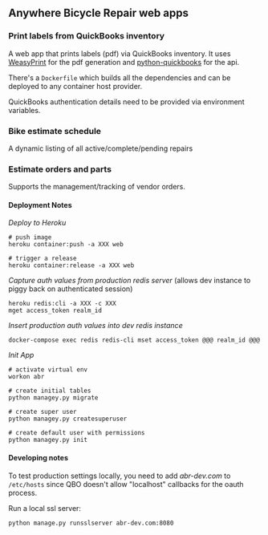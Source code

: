 ## Anywhere Bicycle Repair web apps

### Print labels from QuickBooks inventory

A web app that prints labels (pdf) via QuickBooks inventory.  It uses [WeasyPrint](https://github.com/Kozea/WeasyPrint) for the pdf generation and [python-quickbooks](https://github.com/sidecars/python-quickbooks/) for the api.

There's a `Dockerfile` which builds all the dependencies and can be deployed to any container host provider.

QuickBooks authentication details need to be provided via environment variables.

### Bike estimate schedule

A dynamic listing of all active/complete/pending repairs

### Estimate orders and parts

Supports the management/tracking of vendor orders.


#### Deployment Notes

*Deploy to Heroku*

    # push image
    heroku container:push -a XXX web
    
    # trigger a release 
    heroku container:release -a XXX web
  
*Capture auth values from production redis server* (allows dev instance to piggy back on authenticated session)

    heroku redis:cli -a XXX -c XXX
    mget access_token realm_id
 
*Insert production auth values into dev redis instance*

    docker-compose exec redis redis-cli mset access_token @@@ realm_id @@@
    
*Init App*

    # activate virtual env
    workon abr
    
    # create initial tables
    python managey.py migrate
    
    # create super user
    python managey.py createsuperuser
    
    # create default user with permissions
    python managey.py init


#### Developing notes

To test production settings locally, you need to add *abr-dev.com* to `/etc/hosts` since QBO doesn't allow "localhost" callbacks for the oauth process.

Run a local ssl server:

    python manage.py runsslserver abr-dev.com:8080
